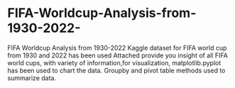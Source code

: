 # FIFA-Worldcup-Analysis-from-1930-2022-
FIFA Worldcup Analysis from 1930-2022 
Kaggle dataset for FIFA world cup from 1930 and 2022 has been used
Attached provide you insight of all FIFA world cups, with variety of information,for visualization, matplotlib.pyplot has been used to chart the data.
Groupby and pivot table methods used to summarize data.
